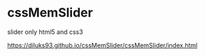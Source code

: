 # cssMemSlider
slider only html5 and css3

https://diluks93.github.io/cssMemSlider/cssMemSlider/index.html

